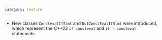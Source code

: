 ```yaml
---
category: feature
---
```

* New classes `ConstevalIfStmt` and `NotConstEvalIfStmt` were introduced, which represent the C++23 `if consteval` and `if ! consteval` statements.

